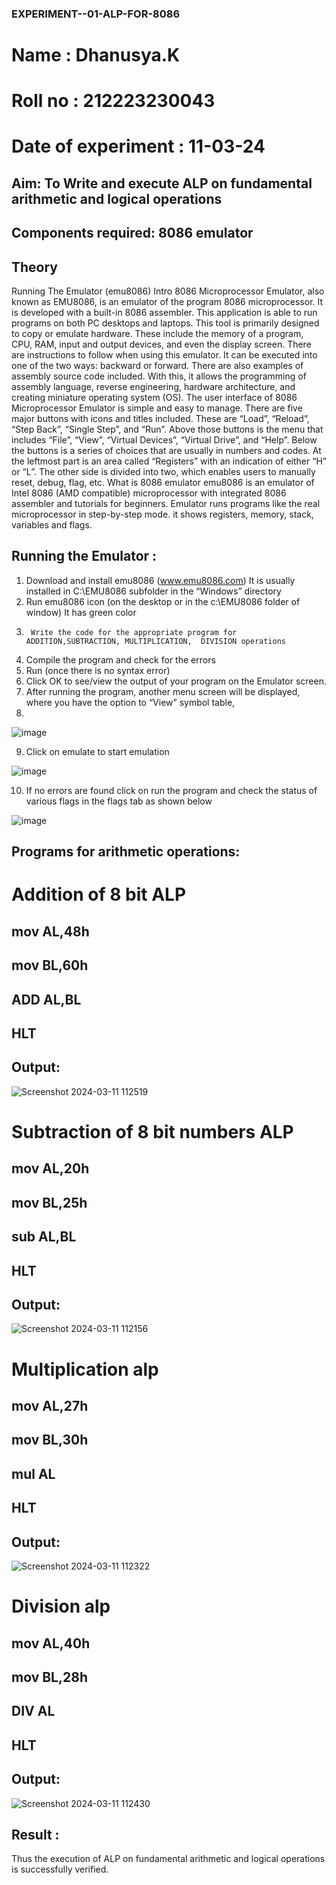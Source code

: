 ### EXPERIMENT--01-ALP-FOR-8086
# Name : Dhanusya.K
# Roll no : 212223230043
# Date of experiment : 11-03-24





## Aim: To Write and execute ALP on fundamental arithmetic and logical operations
## Components required: 8086  emulator 
## Theory 
Running The Emulator (emu8086) Intro 8086 Microprocessor Emulator, also known as EMU8086, is an emulator of the program 8086 microprocessor. It is developed with a built-in 8086 assembler. This application is able to run programs on both PC desktops and laptops. This tool is primarily designed to copy or emulate hardware. These include the memory of a program, CPU, RAM, input and output devices, and even the display screen. There are instructions to follow when using this emulator. It can be executed into one of the two ways: backward or forward. There are also examples of assembly source code included. With this, it allows the programming of assembly language, reverse engineering, hardware architecture, and creating miniature operating system (OS). The user interface of 8086 Microprocessor Emulator is simple and easy to manage. There are five major buttons with icons and titles included. These are “Load”, “Reload”, “Step Back”, “Single Step”, and “Run”. Above those buttons is the menu that includes “File”, “View”, “Virtual Devices”, “Virtual Drive”, and “Help”. Below the buttons is a series of choices that are usually in numbers and codes. At the leftmost part is an area called “Registers” with an indication of either “H” or “L”. The other side is divided into two, which enables users to manually reset, debug, flag, etc. What is 8086 emulator emu8086 is an emulator of Intel 8086 (AMD compatible) microprocessor with integrated 8086 assembler and tutorials for beginners. Emulator runs programs like the real microprocessor in step-by-step mode. it shows registers, memory, stack, variables and flags.


 ## Running the Emulator :
1.	Download and install emu8086 (www.emu8086.com) It is usually installed in C:\EMU8086 subfolder in the “Windows” directory
2.	  Run  emu8086 icon (on the desktop or in the c:\EMU8086 folder of window) It has green color 
3.		Write the code for the appropriate program for ADDITION,SUBTRACTION, MULTIPLICATION,  DIVISION operations 
4.	 Compile the program and check for the errors 
5.	Run (once there is no syntax error) 
6.	Click OK to see/view the output of your program on the Emulator screen. 
7.	After running the program, another menu screen will be displayed, where you have the option to “View” symbol table,
8.	 


![image](https://user-images.githubusercontent.com/36288975/189273263-d65baae9-4b8f-4723-afb3-c0ffa4052b04.png)











9.	Click on emulate to start emulation 








![image](https://user-images.githubusercontent.com/36288975/189273273-9bb36ec1-e2e8-4892-8d35-37707332bfdc.png)








10.	If no errors are found click on run the program and check the status of various flags in the flags tab as shown below 






![image](https://user-images.githubusercontent.com/36288975/189273277-113a2a33-4a40-4ff8-95a5-ecd3a1f504fe.png)







## Programs for arithmetic  operations:

# Addition  of 8 bit ALP 
## mov AL,48h
## mov BL,60h
## ADD AL,BL
## HLT


## Output:
![Screenshot 2024-03-11 112519](https://github.com/Dhanu654/EXPERIMENT--01-ALP-FOR-8086/assets/148514965/f1250846-dc44-4ceb-8e7c-a56f04b2c193)


 
# Subtraction   of 8 bit numbers  ALP
## mov AL,20h
## mov BL,25h
## sub AL,BL
## HLT
 
## Output:
![Screenshot 2024-03-11 112156](https://github.com/Dhanu654/EXPERIMENT--01-ALP-FOR-8086/assets/148514965/451f689f-3cf7-43ab-8c46-efab3fe4b49a)


# Multiplication alp 
## mov AL,27h
## mov BL,30h
## mul AL
## HLT
 ## Output:
 ![Screenshot 2024-03-11 112322](https://github.com/Dhanu654/EXPERIMENT--01-ALP-FOR-8086/assets/148514965/071db632-2a5d-4244-b33c-33126cef3bb3)

 


# Division alp 
## mov AL,40h
## mov BL,28h
## DIV AL
## HLT

## Output:
![Screenshot 2024-03-11 112430](https://github.com/Dhanu654/EXPERIMENT--01-ALP-FOR-8086/assets/148514965/2d9f8b7e-f5f7-45aa-8a16-7e0cd8688c75)




## Result :
Thus the execution of  ALP on fundamental arithmetic and logical operations is successfully verified.
 









